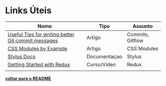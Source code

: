 # Links Úteis


| Nome 	| Tipo | Assunto |
|--------	|---------	| ---------	|
|[Useful Tips for writing better Git commit messages](https://code.likeagirl.io/useful-tips-for-writing-better-git-commit-messages-808770609503)| Artigo | Commits, Gitflow|
|[CSS Modules by Example](https://www.javascriptstuff.com/css-modules-by-example/#example-2-multiple-class-names)| Artigo | CSS Modules|
|[Stylus Docs](http://stylus-lang.com/docs/)| Documentaçao | Stylus|
|[Getting Started with Redux](https://egghead.io/courses/getting-started-with-redux)| Curso/Vídeo | Redux|
|  |  |  |


**[voltar para o README](../README.md#Manual)**
